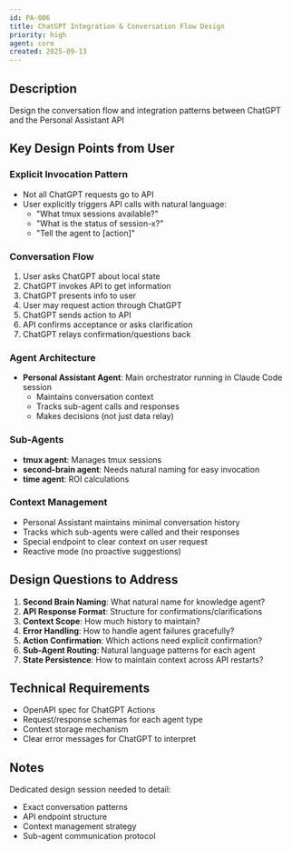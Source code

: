 ```yaml
---
id: PA-006
title: ChatGPT Integration & Conversation Flow Design
priority: high
agent: core
created: 2025-09-13
---
```


## Description
Design the conversation flow and integration patterns between ChatGPT and the Personal Assistant API

## Key Design Points from User

### Explicit Invocation Pattern
- Not all ChatGPT requests go to API
- User explicitly triggers API calls with natural language:
  - "What tmux sessions available?"
  - "What is the status of session-x?"
  - "Tell the agent to [action]"

### Conversation Flow
1. User asks ChatGPT about local state
2. ChatGPT invokes API to get information
3. ChatGPT presents info to user
4. User may request action through ChatGPT
5. ChatGPT sends action to API
6. API confirms acceptance or asks clarification
7. ChatGPT relays confirmation/questions back

### Agent Architecture
- **Personal Assistant Agent**: Main orchestrator running in Claude Code session
  - Maintains conversation context
  - Tracks sub-agent calls and responses
  - Makes decisions (not just data relay)

### Sub-Agents
- **tmux agent**: Manages tmux sessions
- **second-brain agent**: Needs natural naming for easy invocation
- **time agent**: ROI calculations

### Context Management
- Personal Assistant maintains minimal conversation history
- Tracks which sub-agents were called and their responses
- Special endpoint to clear context on user request
- Reactive mode (no proactive suggestions)

## Design Questions to Address

1. **Second Brain Naming**: What natural name for knowledge agent?
2. **API Response Format**: Structure for confirmations/clarifications
3. **Context Scope**: How much history to maintain?
4. **Error Handling**: How to handle agent failures gracefully?
5. **Action Confirmation**: Which actions need explicit confirmation?
6. **Sub-Agent Routing**: Natural language patterns for each agent
7. **State Persistence**: How to maintain context across API restarts?

## Technical Requirements
- OpenAPI spec for ChatGPT Actions
- Request/response schemas for each agent type
- Context storage mechanism
- Clear error messages for ChatGPT to interpret

## Notes
Dedicated design session needed to detail:
- Exact conversation patterns
- API endpoint structure
- Context management strategy
- Sub-agent communication protocol